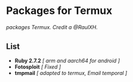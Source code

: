 # Packages for Termux
###### packages Termux. Credit a @RaulXH.
## List
- **Ruby 2.7.2** *[ arm and aarch64 for android ]*
- **Fotosploit** *[ Fixed ]*
- **tmpmail** *[ adapted to termux, Email temporal ]*
